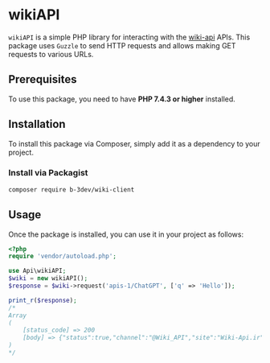 # wikiAPI

`wikiAPI` is a simple PHP library for interacting with the [wiki-api](https://wiki-api.ir) APIs. This package uses `Guzzle` to send HTTP requests and allows making GET requests to various URLs.

## Prerequisites

To use this package, you need to have **PHP 7.4.3 or higher** installed.

## Installation

To install this package via Composer, simply add it as a dependency to your project.

### Install via Packagist

```bash
composer require b-3dev/wiki-client
```

## Usage

Once the package is installed, you can use it in your project as follows:

```php
<?php
require 'vendor/autoload.php';

use Api\wikiAPI;
$wiki = new wikiAPI();
$response = $wiki->request('apis-1/ChatGPT', ['q' => 'Hello']);

print_r($response);
/*
Array
(
    [status_code] => 200
    [body] => {"status":true,"channel":"@Wiki_API","site":"Wiki-Api.ir","developers":"@B3dev, @Dumacel","results":"Hello! How can I assist you today? 😊"}
)
*/
```